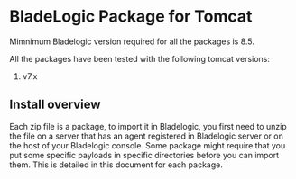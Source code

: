 # BladeLogic Package for Tomcat

Mimnimum Bladelogic version required for all the packages is 8.5.

All the packages have been tested with the following tomcat versions:
1. v7.x


## Install overview

Each zip file is a package, to import it in Bladelogic, you first need to unzip the file on a server that has an agent registered in Bladelogic server or on the host of your Bladelogic console.
Some package might require that you put some specific payloads in specific directories before you can import them. This is detailed in this document for each package.

